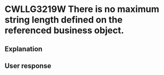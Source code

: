 # CWLLG3219W There is no maximum string length defined on the referenced business object.

## Explanation

## User response